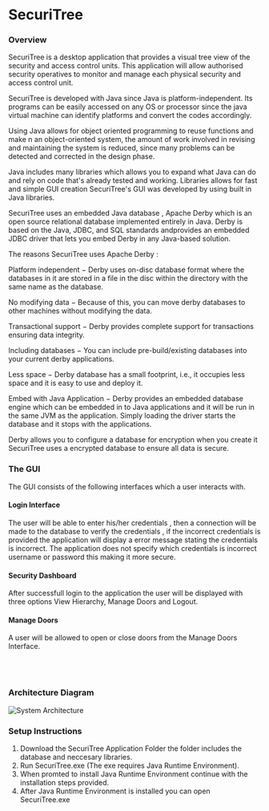 # SecuriTree


### Overview

SecuriTree is a desktop application that provides a visual tree view of the security and 
access control units. This application will allow authorised security operatives 
to monitor and manage each physical security and access control unit.<br />

SecuriTree is developed with Java since Java is platform-independent. 
Its programs can be easily accessed on any OS or processor since the 
java virtual machine can identify platforms and convert the codes accordingly.<br />

Using Java allows for object oriented programming to reuse functions and make n an object-oriented system, 
the amount of work involved in revising and maintaining the system is reduced, 
since many problems can be detected and corrected in the design phase.<br />

Java includes many libraries which allows you to expand what Java can do and rely on code that's
already tested and working. Libraries allows for fast and simple GUI creation SecuriTree's GUI was developed by using
built in Java libraries.<br />

SecuriTree uses an embedded Java database , Apache Derby which is an open source relational database implemented entirely 
in Java. Derby is based on the Java, JDBC, and SQL standards andprovides an embedded JDBC driver that lets you embed Derby 
in any Java-based solution.<br />

The reasons SecuriTree uses Apache Derby : 

Platform independent − Derby uses on-disc database format where the databases in it are stored in a file in the disc within the directory with the same name as the database.

No modifying data − Because of this, you can move derby databases to other machines without modifying the data.

Transactional support − Derby provides complete support for transactions ensuring data integrity.

Including databases − You can include pre-build/existing databases into your current derby applications.

Less space − Derby database has a small footprint, i.e., it occupies less space and it is easy to use and deploy it.

Embed with Java Application − Derby provides an embedded database engine which can be embedded in to Java applications and it will be run in the same JVM as the application. Simply loading the driver starts the database and it stops with the applications.

Derby allows you to configure a database for encryption when you create it SecuriTree uses a encrypted database to ensure all data is secure.<br />


### The GUI
The GUI consists of the following interfaces which a user interacts with.

#### Login Interface
The  user will be able to enter his/her credentials , then a connection will be made to the database to verify the credentials ,
if the incorrect credentials is provided the application will display a error message stating the credentials is incorrect.
The application does not specify which credentials is incorrect username or password this making it more secure. 

#### Security Dashboard
After successfull login to the application the user will be displayed with three options View Hierarchy, Manage Doors and Logout.

#### Manage Doors
A user will be allowed to open or close doors from the Manage Doors Interface.<br /><br />
<br />
<br />


### Architecture Diagram
![System Architecture](https://user-images.githubusercontent.com/49724009/119129139-cfaaa700-ba36-11eb-905d-0221638028b2.png)

### Setup Instructions
1. Download the SecuriTree Application Folder the folder includes the database and neccesary libraries.
2. Run SecuriTree.exe (The exe requires Java Runtime Environment).
3. When promted to install Java Runtime Environment continue with the installation steps provided.
4. After Java Runtime Environment is installed you can open SecuriTree.exe
